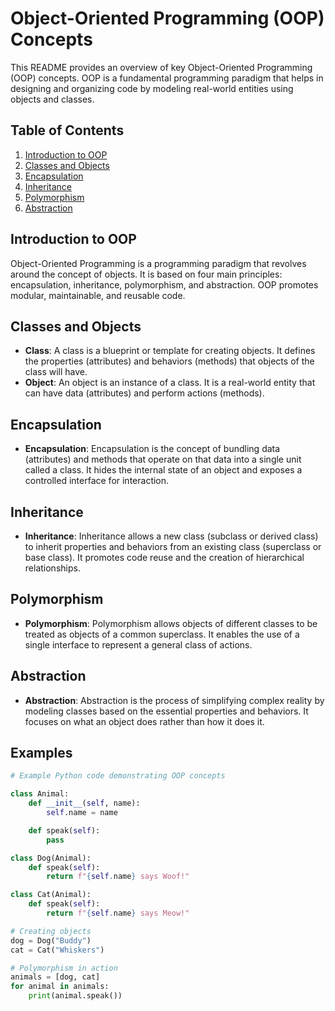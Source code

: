 # Object-Oriented Programming (OOP) Concepts

This README provides an overview of key Object-Oriented Programming (OOP) concepts. OOP is a fundamental programming paradigm that helps in designing and organizing code by modeling real-world entities using objects and classes.

## Table of Contents
1. [Introduction to OOP](#introduction-to-oop)
2. [Classes and Objects](#classes-and-objects)
3. [Encapsulation](#encapsulation)
4. [Inheritance](#inheritance)
5. [Polymorphism](#polymorphism)
6. [Abstraction](#abstraction)

## Introduction to OOP

Object-Oriented Programming is a programming paradigm that revolves around the concept of objects. It is based on four main principles: encapsulation, inheritance, polymorphism, and abstraction. OOP promotes modular, maintainable, and reusable code.

## Classes and Objects

- **Class**: A class is a blueprint or template for creating objects. It defines the properties (attributes) and behaviors (methods) that objects of the class will have.
- **Object**: An object is an instance of a class. It is a real-world entity that can have data (attributes) and perform actions (methods).

## Encapsulation

- **Encapsulation**: Encapsulation is the concept of bundling data (attributes) and methods that operate on that data into a single unit called a class. It hides the internal state of an object and exposes a controlled interface for interaction.

## Inheritance

- **Inheritance**: Inheritance allows a new class (subclass or derived class) to inherit properties and behaviors from an existing class (superclass or base class). It promotes code reuse and the creation of hierarchical relationships.

## Polymorphism

- **Polymorphism**: Polymorphism allows objects of different classes to be treated as objects of a common superclass. It enables the use of a single interface to represent a general class of actions.

## Abstraction

- **Abstraction**: Abstraction is the process of simplifying complex reality by modeling classes based on the essential properties and behaviors. It focuses on what an object does rather than how it does it.

## Examples

```python
# Example Python code demonstrating OOP concepts

class Animal:
    def __init__(self, name):
        self.name = name

    def speak(self):
        pass

class Dog(Animal):
    def speak(self):
        return f"{self.name} says Woof!"

class Cat(Animal):
    def speak(self):
        return f"{self.name} says Meow!"

# Creating objects
dog = Dog("Buddy")
cat = Cat("Whiskers")

# Polymorphism in action
animals = [dog, cat]
for animal in animals:
    print(animal.speak())
